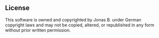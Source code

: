 ##  License

This software is owned and copyrighted by Jonas B. under German copyright laws and may not be copied, altered, or republished in any form without prior written permission.
